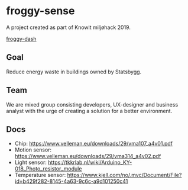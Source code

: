 # froggy-sense
A project created as part of Knowit miljøhack 2019.

[froggy-dash](https://github.com/kievu/froggy-dash)

## Goal
Reduce energy waste in buildings owned by Statsbygg.

## Team
We are mixed group consisting developers, UX-designer and business analyst with the urge of creating a solution for a better environment.

## Docs

- Chip: https://www.velleman.eu/downloads/29/vma107_a4v01.pdf
- Motion sensor: https://www.velleman.eu/downloads/29/vma314_a4v02.pdf
- Light sensor: https://tkkrlab.nl/wiki/Arduino_KY-018_Photo_resistor_module
- Temperature sensor: https://www.kjell.com/no/.mvc/Document/File?id=b429f282-8145-4a63-9c6c-a9d101250c41
